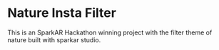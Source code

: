 # Nature Insta Filter
This is an SparkAR Hackathon winning project with the filter theme of nature built with sparkar studio.
